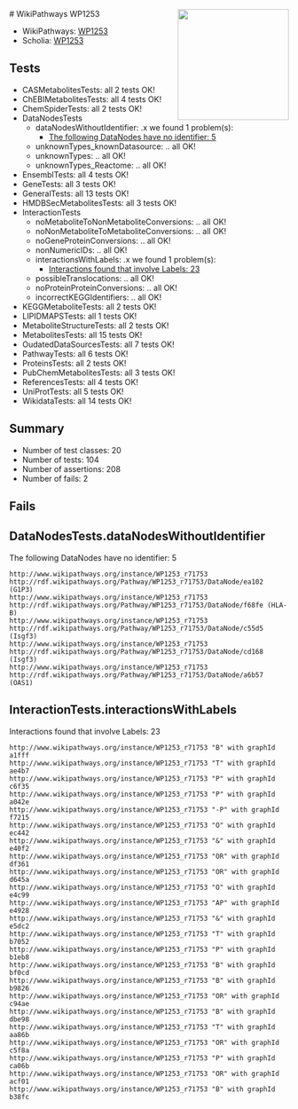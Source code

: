 <img style="float: right; width: 200px" src="https://upload.wikimedia.org/wikipedia/commons/thumb/8/83/Wplogo_with_text_500.png/640px-Wplogo_with_text_500.png" />
# WikiPathways WP1253

* WikiPathways: [WP1253](https://new.wikipathways.org/pathways/WP1253)
* Scholia: [WP1253](https://scholia.toolforge.org/wikipathways/WP1253)
## Tests
* CASMetabolitesTests: all 2 tests OK!
* ChEBIMetabolitesTests: all 4 tests OK!
* ChemSpiderTests: all 2 tests OK!
* DataNodesTests
    * dataNodesWithoutIdentifier: .x we found 1 problem(s):
        * [The following DataNodes have no identifier: 5](#d2d32fa4)
    * unknownTypes_knownDatasource: .. all OK!
    * unknownTypes: .. all OK!
    * unknownTypes_Reactome: .. all OK!
* EnsemblTests: all 4 tests OK!
* GeneTests: all 3 tests OK!
* GeneralTests: all 13 tests OK!
* HMDBSecMetabolitesTests: all 3 tests OK!
* InteractionTests
    * noMetaboliteToNonMetaboliteConversions: .. all OK!
    * noNonMetaboliteToMetaboliteConversions: .. all OK!
    * noGeneProteinConversions: .. all OK!
    * nonNumericIDs: .. all OK!
    * interactionsWithLabels: .x we found 1 problem(s):
        * [Interactions found that involve Labels: 23](#fe97a8da)
    * possibleTranslocations: .. all OK!
    * noProteinProteinConversions: .. all OK!
    * incorrectKEGGIdentifiers: .. all OK!
* KEGGMetaboliteTests: all 2 tests OK!
* LIPIDMAPSTests: all 1 tests OK!
* MetaboliteStructureTests: all 2 tests OK!
* MetabolitesTests: all 15 tests OK!
* OudatedDataSourcesTests: all 7 tests OK!
* PathwayTests: all 6 tests OK!
* ProteinsTests: all 2 tests OK!
* PubChemMetabolitesTests: all 3 tests OK!
* ReferencesTests: all 4 tests OK!
* UniProtTests: all 5 tests OK!
* WikidataTests: all 14 tests OK!


## Summary

* Number of test classes: 20
* Number of tests: 104
* Number of assertions: 208
* Number of fails: 2

## Fails

<a name="d2d32fa4" />

## DataNodesTests.dataNodesWithoutIdentifier

The following DataNodes have no identifier: 5
```
http://www.wikipathways.org/instance/WP1253_r71753 http://rdf.wikipathways.org/Pathway/WP1253_r71753/DataNode/ea102 (G1P3)
http://www.wikipathways.org/instance/WP1253_r71753 http://rdf.wikipathways.org/Pathway/WP1253_r71753/DataNode/f68fe (HLA-B)
http://www.wikipathways.org/instance/WP1253_r71753 http://rdf.wikipathways.org/Pathway/WP1253_r71753/DataNode/c55d5 (Isgf3)
http://www.wikipathways.org/instance/WP1253_r71753 http://rdf.wikipathways.org/Pathway/WP1253_r71753/DataNode/cd168 (Isgf3)
http://www.wikipathways.org/instance/WP1253_r71753 http://rdf.wikipathways.org/Pathway/WP1253_r71753/DataNode/a6b57 (OAS1)
```

<a name="fe97a8da" />

## InteractionTests.interactionsWithLabels

Interactions found that involve Labels: 23
```
http://www.wikipathways.org/instance/WP1253_r71753 "B" with graphId a1fff
http://www.wikipathways.org/instance/WP1253_r71753 "T" with graphId ae4b7
http://www.wikipathways.org/instance/WP1253_r71753 "P" with graphId c6f35
http://www.wikipathways.org/instance/WP1253_r71753 "P" with graphId a042e
http://www.wikipathways.org/instance/WP1253_r71753 "-P" with graphId f7215
http://www.wikipathways.org/instance/WP1253_r71753 "O" with graphId ec442
http://www.wikipathways.org/instance/WP1253_r71753 "&" with graphId e40f2
http://www.wikipathways.org/instance/WP1253_r71753 "OR" with graphId df361
http://www.wikipathways.org/instance/WP1253_r71753 "OR" with graphId d645a
http://www.wikipathways.org/instance/WP1253_r71753 "O" with graphId e4c99
http://www.wikipathways.org/instance/WP1253_r71753 "AP" with graphId e4928
http://www.wikipathways.org/instance/WP1253_r71753 "&" with graphId e5dc2
http://www.wikipathways.org/instance/WP1253_r71753 "T" with graphId b7052
http://www.wikipathways.org/instance/WP1253_r71753 "P" with graphId b1eb8
http://www.wikipathways.org/instance/WP1253_r71753 "B" with graphId bf0cd
http://www.wikipathways.org/instance/WP1253_r71753 "B" with graphId b9826
http://www.wikipathways.org/instance/WP1253_r71753 "OR" with graphId c94ae
http://www.wikipathways.org/instance/WP1253_r71753 "B" with graphId dbe98
http://www.wikipathways.org/instance/WP1253_r71753 "T" with graphId aa86b
http://www.wikipathways.org/instance/WP1253_r71753 "OR" with graphId c5f8a
http://www.wikipathways.org/instance/WP1253_r71753 "P" with graphId ca06b
http://www.wikipathways.org/instance/WP1253_r71753 "OR" with graphId acf01
http://www.wikipathways.org/instance/WP1253_r71753 "B" with graphId b38fc
```


